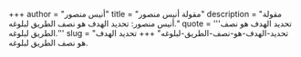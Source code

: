 +++
author = "أنيس منصور"
title = "مقولة أنيس منصور"
description = "مقولة أنيس منصور: تحديد الهدف هو نصف الطريق لبلوغه."
quote = '''تحديد الهدف هو نصف الطريق لبلوغه.'''
slug = "تحديد-الهدف-هو-نصف-الطريق-لبلوغه"
+++
تحديد الهدف هو نصف الطريق لبلوغه.
